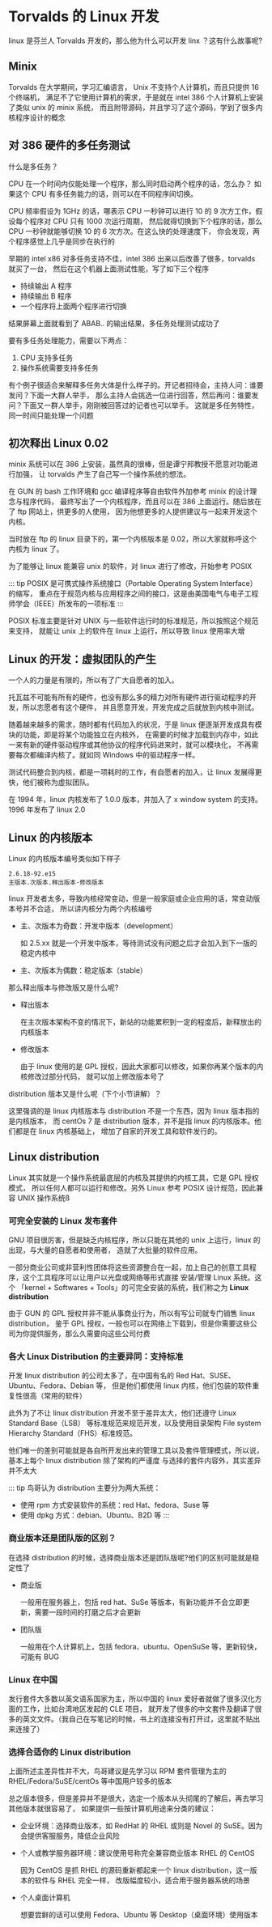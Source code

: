 # Torvalds 的 Linux 开发
linux 是芬兰人 Torvalds 开发的，那么他为什么可以开发 linx ？这有什么故事呢?

## Minix
Torvalds 在大学期间，学习汇编语言， Unix 不支持个人计算机，而且只提供 16 个终端机，
满足不了它使用计算机的需求，于是就在 intel 386 个人计算机上安装了类似 unix 的 minix 系统，
而且附带源码，并且学习了这个源码，学到了很多内核程序设计的概念

## 对 386 硬件的多任务测试

什么是多任务？

CPU 在一个时间内仅能处理一个程序，那么同时启动两个程序的话，怎么办？
如果这个 CPU 有多任务能力的话，则可以在不同程序间切换。

CPU 频率假设为 1GHz 的话，哪表示 CPU 一秒钟可以进行 10 的 9 次方工作，假设每个程序对 CPU 只有 1000 次运行周期，
然后就得切换到下个程序的话，那么 CPU 一秒钟就能够切换 10 的 6 次方次。在这么快的处理速度下，
你会发现，两个程序感觉上几乎是同步在执行的

早期的 intel x86 对多任务支持不佳，intel 386 出来以后改善了很多，torvalds 就买了一台，
然后在这个机器上面测试性能，写了如下三个程序

- 持续输出 A 程序
- 持续输出 B 程序
- 一个程序将上面两个程序进行切换

结果屏幕上面就看到了 ABAB.. 的输出结果，多任务处理测试成功了

要有多任务处理能力，需要以下两点：

1. CPU 支持多任务
2. 操作系统需要支持多任务

有个例子很适合来解释多任务大体是什么样子的。开记者招待会，主持人问：谁要发问？下面一大群人举手，
那么主持人会挑选一位进行回答，然后再问：谁要发问？下面又一群人举手，刚刚被回答过的记者也可以举手。
这就是多任务特性，同一时间只能处理一个问题

## 初次释出 Linux 0.02
minix 系统可以在 386 上安装，虽然真的很棒，但是谭宁邦教授不愿意对功能进行加强，
让 torvalds 产生了自己写一个操作系统的想法。

在 GUN 的 bash 工作环境和 gcc 编译程序等自由软件外加参考 minix 的设计理念与程序代码，
最终写出了一个内核程序，而且可以在 386 上面运行。随后放在了 ftp 网站上，供更多的人使用，
因为他想更多的人提供建议与一起来开发这个内核。

当时放在 ftp 的 linux 目录下的，第一个内核版本是 0.02，所以大家就称呼这个内核为 linux 了。

为了能够让 linux 能兼容 unix 的软件，对 linux 进行了修改，开始参考 POSIX

::: tip
POSIX 是可携式操作系统接口（Portable Operating System Interface）的缩写，
重点在于规范内核与应用程序之间的接口，这是由美国电气与电子工程师学会（IEEE）所发布的一项标准
:::

POSIX 标准主要是针对 UNIX 与一些软件运行时的标准规范，所以按照这个规范来支持，
就能让 unix 上的软件在 linux 上运行，所以导致 linux 使用率大增

## Linux 的开发：虚拟团队的产生

一个人的力量是有限的，所以有了广大自愿者的加入。

托瓦兹不可能有所有的硬件，也没有那么多的精力对所有硬件进行驱动程序的开发，所以志愿者有这个硬件，
并且愿意开发，开发完成之后就放到内核中测试。

随着越来越多的需求，随时都有代码加入的状况，于是 linux 便逐渐开发成具有模块的功能，即是将某个功能独立在内核外，
在需要的时候才加载到内存中，如此一来有新的硬件驱动程序或其他协议的程序代码进来时，就可以模块化，
不再需要每次都编译内核了。就如同 Windows 中的驱动程序一样。

测试代码整合到内核，都是一项耗时的工作，有自愿者的加入，让 linux 发展得更快，他们被称为虚拟团队。

在 1994 年，linux 内核发布了 1.0.0 版本，并加入了 x window system 的支持。1996 年发布了 linux 2.0

## Linux 的内核版本

Linux 的内核版本编号类似如下样子

```
2.6.18-92.e15
主版本.次版本.释出版本-修改版本
```

linux 开发者太多，导致内核经常变动，但是一般家庭或企业应用的话，常变动版本号并不合适，
所以讲内核分为两个内核编号

- 主、次版本为奇数：开发中版本（development）

  如 2.5.xx 就是一个开发中版本，等待测试没有问题之后才会加入到下一版的稳定内核中
- 主、次版本为偶数：稳定版本（stable）

那么释出版本与修改版又是什么呢?

- 释出版本

  在主次版本架构不变的情况下，新站的功能累积到一定的程度后，新释放出的内核版本
- 修改版本

  由于 linux 使用的是 GPL 授权，因此大家都可以修改，如果你再某个版本的内核修改过部分代码，
  就可以加上修改版本号了

distribution 版本又是什么呢（下个小节讲解）？

这里强调的是 linux 内核版本与 distribution 不是一个东西，因为 linux 版本指的是内核版本，
而 centOs 7 是 distribution 版本，并不是指 linux 的内核版本。他们都是在 linux 内核基础上，
增加了自家的开发工具和软件发行的。

## Linux distribution
Linux 其实就是一个操作系统最底层的内核及其提供的内核工具，它是 GPL 授权模式，
所以任何人都可以运行和修改。另外 Linux 参考 POSIX 设计规范，因此兼容 UNIX 操作系统ß

### 可完全安装的 Linux 发布套件

GNU 项目很厉害，但是缺乏内核程序，所以只能在其他的 unix 上运行，linux 的出现，与大量的自愿者和使用者，
造就了大批量的软件应用。

一部分商业公司或非营利性团体将这些资源整合在一起，加上自己的创意工具程序，这个工具程序可以让用户以光盘或网络等形式直接
安装/管理 Linux 系统。这个 「kernel + Softwares + Tools」的可完全安装的系统，我们称之为 **Linux distribution**

由于 GUN 的 GPL 授权并非不能从事商业行为，所以有写公司就专门销售 linux distribution，
鉴于 GPL 授权，一般也可以在网络上下载到，但是你需要这些公司为你提供服务，那么久需要向这些公司付费

### 各大 Linux Distribution 的主要异同：支持标准
开发 linux distribution 的公司太多了，在中国有名的 Red Hat、SUSE、Ubuntu、Fedora、Debian 等，
但是他们都使用 linux 内核，他们包装的软件重复性很高（常用的软件）

此外为了不让 linux distribution 开发不至于差异太大，他们还遵守 Linux Standard Base（LSB）
等标准规范来规范开发，以及使用目录架构 File system Hierarchy Standard（FHS）标准规范。

他们唯一的差别可能就是各自所开发出来的管理工具以及套件管理模式，所以说，基本上每个 linux distribution 除了架构的严谨度
与选择的套件内容外，其实差异并不太大

::: tip
鸟哥认为 distribution 主要分为两大系统：

- 使用 rpm 方式安装软件的系统：red Hat、fedora、Suse 等
- 使用 dpkg 方式：debian、Ubuntu、B2D 等
:::

### 商业版本还是团队版的区别？

在选择 distribution 的时候，选择商业版本还是团队版呢?他们的区别可能就是稳定性了

- 商业版

  一般用在服务器上，包括 red hat、SuSe 等版本，有新功能并不会立即更新，需要一段时间的打磨之后才会更新
- 团队版

  一般用在个人计算机上，包括 fedora、ubuntu、OpenSuSe 等，更新较快，可能有 BUG

### Linux 在中国
发行套件大多数以英文语系国家为主，所以中国的 linux 爱好者就做了很多汉化方面的工作，比如台湾地区发起的 CLE 项目，
就开发了很多的中文套件及翻译了很多的英文文件。（我自己在写笔记的时候，书上的连接没有打开过，这里就不贴出来连接了）

### 选择合适你的 Linux distribution
上面所述主差异性并不大，鸟哥建议是先学习以 RPM 套件管理为主的 RHEL/Fedora/SuSE/centOs
等中国用户较多的版本

总之版本很多，但是差异并不是很大，选定一个版本从头彻尾的了解后，再去学习其他版本就很容易了，
如果提供一些按计算机用途来分类的建议：

- 企业环境：选择商业版本，如 RedHat 的 RHEL 或则是 Novel 的 SuSE。因为会提供客服服务，降低企业风险
- 个人或教学服务器环境：建议使用号称完全兼容商业版本 RHEL 的 CentOS

  因为 CentOS 是抓 RHEL 的源码重新都起来一个 linux distribution，这一版本的软件与 RHEL 完全一样，
  改版幅度较小，适合用于服务器系统的场景
- 个人桌面计算机

  想要尝鲜的话可以使用 Fedora、Ubuntu 等 Desktop（桌面环境）使用版本
